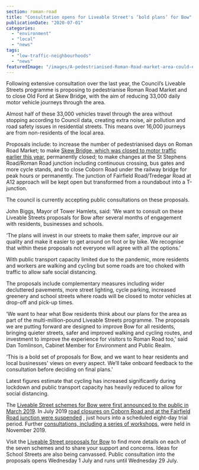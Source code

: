 ```yaml
---
section: roman-road
title: "Consultation opens for Liveable Street's ‘bold plans’ for Bow"
publicationDate: "2020-07-01"
categories: 
  - "environment"
  - "local"
  - "news"
tags: 
  - "low-traffic-neighbourhoods"
  - "news"
featuredImage: "/images/A-pedestrianised-Roman-Road-market-area-could-encourage-residents-to-walk-and-cycle-more-of-their-journeys-3-1.jpg"
---
```


Following extensive consultation over the last year, the Council’s Liveable Streets programme is proposing to pedestrianise Roman Road Market and to close Old Ford at Skew Bridge, with the aim of reducing 33,000 daily motor vehicle journeys through the area.

Almost half of these 33,000 vehicles travel through the area without stopping according to Council data, creating extra noise, air pollution and road safety issues in residential streets. This means over 16,000 journeys are from non-residents of the local area.

Proposals include: to increase the number of pedestrianised days on Roman Road Market; to make [Skew Bridge, which was closed to motor traffic earlier this year](https://romanroadlondon.com/skew-bridge-old-ford-road-closure-open-letter/), permanently closed; to make changes at the St Stephens Road/Roman Road junction including continuous crossing, bus gates and more cycle stands, and to close Coborn Road under the railway bridge for peak hours or permanently. The junction of Fairfield Road/Tredegar Road at A12 approach will be kept open but transformed from a roundabout into a T-junction.

The council is currently accepting public consultations on these proposals.

John Biggs, Mayor of Tower Hamlets, said: ‘We want to consult on these Liveable Streets proposals for Bow after several months of engagement with residents, businesses and schools. 

‘The plans will invest in our streets to make them safer, improve our air quality and make it easier to get around on foot or by bike. We recognise that within these proposals not everyone will agree with all the options.’

With public transport capacity limited due to the pandemic, more residents and workers are walking and cycling but some roads are too choked with traffic to allow safe social distancing.

The proposals include complementary measures including wider decluttered pavements, more street lighting, cycle parking, increased greenery and school streets where roads will be closed to motor vehicles at drop-off and pick-up times.

‘We want to hear what Bow residents think about our plans for the area as part of the multi-million-pound Liveable Streets programme. The proposals we are putting forward are designed to improve Bow for all residents, bringing quieter streets, safer and improved walking and cycling routes, and investment to improve the experience for visitors to Roman Road too,’ said Dan Tomlinson, Cabinet Member for Environment and Public Realm.

‘This is a bold set of proposals for Bow, and we want to hear residents and local businesses' views on every aspect. We’ll take onboard feedback to the consultation before deciding on final plans.’ 

Latest figures estimate that cycling has increased significantly during lockdown and public transport capacity has heavily reduced to allow for social distancing.

The [Liveable Street schemes for Bow were first announced to the public in March 2019](https://romanroadlondon.com/tfl-plans-3-million-transformation-bow-roman-road/). In July 2019 [road closures on Coborn Road and at the Fairfield Road junction were suspended](https://romanroadlondon.com/liveable-streets-traffic-trial-cancelled/) , just hours into a scheduled eight-day trial period. Further [consultations, including a series of workshops](https://romanroadlondon.com/bow-liveable-streets-workshops-announced/), were held in November 2019.

Visit the [Liveable Street proposals for Bow](https://talk.towerhamlets.gov.uk/LSbow) to find more details on each of the seven schemes and to share your support and concerns. Ideas for School Streets are also being canvassed. Public consultation into the proposals opens Wednesday 1 July and runs until Wednesday 29 July.
